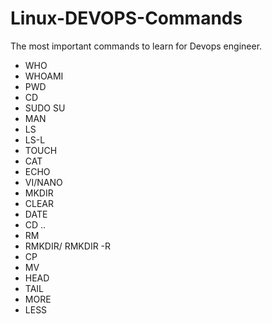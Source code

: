 # Linux-DEVOPS-Commands
The most important commands to learn for Devops engineer.
- WHO
- WHOAMI
- PWD
- CD
- SUDO SU
- MAN
- LS
- LS-L
- TOUCH
- CAT
- ECHO
- VI/NANO
- MKDIR
- CLEAR
- DATE
- CD ..
- RM
- RMKDIR/ RMKDIR -R
- CP
- MV
- HEAD
- TAIL
- MORE
- LESS
